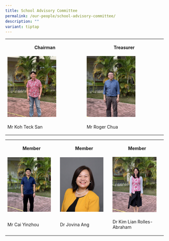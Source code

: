 ```yaml
---
title: School Advisory Committee
permalink: /our-people/school-advisory-committee/
description: ""
variant: tiptap
---
```

<table>
<tbody>
<tr>
<th rowspan="1" colspan="1">
<p><strong>Chairman</strong>
</p>
</th>
<th rowspan="1" colspan="1">
<p><strong>Treasurer</strong>
</p>
</th>
</tr>
<tr>
<td rowspan="1" colspan="1">
<div class="isomer-image-wrapper">
<img style="width: 65%;" height="auto" width="100%" alt="" src="/images/SAC/Updated (2024)/1.jpg">
</div>
</td>
<td rowspan="1" colspan="1">
<div class="isomer-image-wrapper">
<img style="width: 65%;" height="auto" width="100%" alt="" src="/images/SAC/Updated (2024)/4.jpg">
</div>
</td>
</tr>
<tr>
<td rowspan="1" colspan="1">
<p>Mr Koh Teck San</p>
</td>
<td rowspan="1" colspan="1">
<p>Mr Roger Chua</p>
</td>
</tr>
</tbody>
</table>
<p></p>
<table>
<tbody>
<tr>
<th rowspan="1" colspan="1">
<p><strong>Member</strong>
</p>
</th>
<th rowspan="1" colspan="1">
<p><strong>Member</strong>
</p>
</th>
<th rowspan="1" colspan="1">
<p><strong>Member</strong>
</p>
</th>
</tr>
<tr>
<td rowspan="1" colspan="1">
<div class="isomer-image-wrapper">
<img style="width: 90%;" height="auto" width="100%" alt="" src="/images/SAC/Updated (2024)/5.jpg">
</div>
</td>
<td rowspan="1" colspan="1">
<div class="isomer-image-wrapper">
<img style="width: 90%;" height="auto" width="100%" alt="" src="/images/SAC/Updated (2024)/6.jpg">
</div>
</td>
<td rowspan="1" colspan="1">
<div class="isomer-image-wrapper">
<img style="width: 90%;" height="auto" width="100%" alt="" src="/images/SAC/Updated (2024)/3.jpg">
</div>
</td>
</tr>
<tr>
<td rowspan="1" colspan="1">
<p>Mr Cai Yinzhou</p>
</td>
<td rowspan="1" colspan="1">
<p>Dr Jovina Ang</p>
</td>
<td rowspan="1" colspan="1">
<p>Dr Kim Lian Rolles-Abraham</p>
</td>
</tr>
</tbody>
</table>
<p>
<br>
</p>